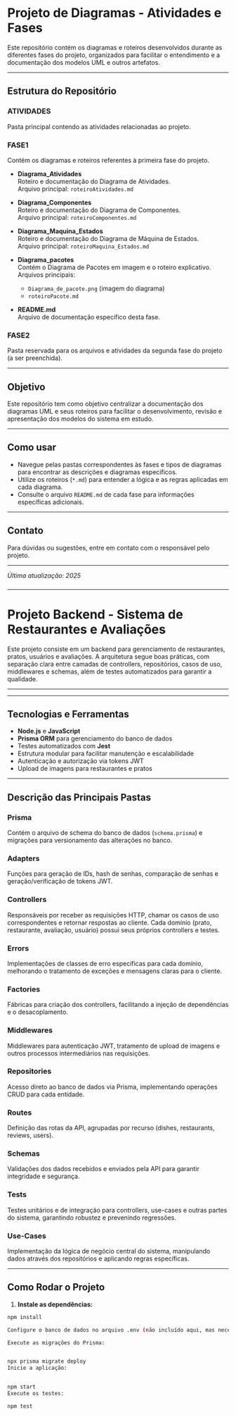 # Projeto de Diagramas - Atividades e Fases

Este repositório contém os diagramas e roteiros desenvolvidos durante as diferentes fases do projeto, organizados para facilitar o entendimento e a documentação dos modelos UML e outros artefatos.

---

## Estrutura do Repositório

### ATIVIDADES
Pasta principal contendo as atividades relacionadas ao projeto.

### FASE1
Contém os diagramas e roteiros referentes à primeira fase do projeto.

- **Diagrama_Atividades**  
  Roteiro e documentação do Diagrama de Atividades.  
  Arquivo principal: `roteiroAtividades.md`

- **Diagrama_Componentes**  
  Roteiro e documentação do Diagrama de Componentes.  
  Arquivo principal: `roteiroComponentes.md`

- **Diagrama_Maquina_Estados**  
  Roteiro e documentação do Diagrama de Máquina de Estados.  
  Arquivo principal: `roteiroMaquina_Estados.md`

- **Diagrama_pacotes**  
  Contém o Diagrama de Pacotes em imagem e o roteiro explicativo.  
  Arquivos principais:  
  - `Diagrama_de_pacote.png` (imagem do diagrama)  
  - `roteiroPacote.md`

- **README.md**  
  Arquivo de documentação específico desta fase.

### FASE2
Pasta reservada para os arquivos e atividades da segunda fase do projeto (a ser preenchida).

---

## Objetivo

Este repositório tem como objetivo centralizar a documentação dos diagramas UML e seus roteiros para facilitar o desenvolvimento, revisão e apresentação dos modelos do sistema em estudo.

---

## Como usar

- Navegue pelas pastas correspondentes às fases e tipos de diagramas para encontrar as descrições e diagramas específicos.
- Utilize os roteiros (`*.md`) para entender a lógica e as regras aplicadas em cada diagrama.
- Consulte o arquivo `README.md` de cada fase para informações específicas adicionais.

---

## Contato

Para dúvidas ou sugestões, entre em contato com o responsável pelo projeto.

---

*Última atualização: 2025*

###
---

# Projeto Backend - Sistema de Restaurantes e Avaliações

Este projeto consiste em um backend para gerenciamento de restaurantes, pratos, usuários e avaliações. A arquitetura segue boas práticas, com separação clara entre camadas de controllers, repositórios, casos de uso, middlewares e schemas, além de testes automatizados para garantir a qualidade.

---

---

## Tecnologias e Ferramentas

- **Node.js** e **JavaScript**
- **Prisma ORM** para gerenciamento do banco de dados
- Testes automatizados com **Jest**
- Estrutura modular para facilitar manutenção e escalabilidade
- Autenticação e autorização via tokens JWT
- Upload de imagens para restaurantes e pratos

---

## Descrição das Principais Pastas

### Prisma

Contém o arquivo de schema do banco de dados (`schema.prisma`) e migrações para versionamento das alterações no banco.

### Adapters

Funções para geração de IDs, hash de senhas, comparação de senhas e geração/verificação de tokens JWT.

### Controllers

Responsáveis por receber as requisições HTTP, chamar os casos de uso correspondentes e retornar respostas ao cliente. Cada domínio (prato, restaurante, avaliação, usuário) possui seus próprios controllers e testes.

### Errors

Implementações de classes de erro específicas para cada domínio, melhorando o tratamento de exceções e mensagens claras para o cliente.

### Factories

Fábricas para criação dos controllers, facilitando a injeção de dependências e o desacoplamento.

### Middlewares

Middlewares para autenticação JWT, tratamento de upload de imagens e outros processos intermediários nas requisições.

### Repositories

Acesso direto ao banco de dados via Prisma, implementando operações CRUD para cada entidade.

### Routes

Definição das rotas da API, agrupadas por recurso (dishes, restaurants, reviews, users).

### Schemas

Validações dos dados recebidos e enviados pela API para garantir integridade e segurança.

### Tests

Testes unitários e de integração para controllers, use-cases e outras partes do sistema, garantindo robustez e prevenindo regressões.

### Use-Cases

Implementação da lógica de negócio central do sistema, manipulando dados através dos repositórios e aplicando regras específicas.

---

## Como Rodar o Projeto

1. **Instale as dependências:**

```bash
npm install

Configure o banco de dados no arquivo .env (não incluído aqui, mas necessário).

Execute as migrações do Prisma:

```

```bash

npx prisma migrate deploy
Inicie a aplicação:


```

```bash

npm start
Execute os testes:

```

```bash
npm test

```
